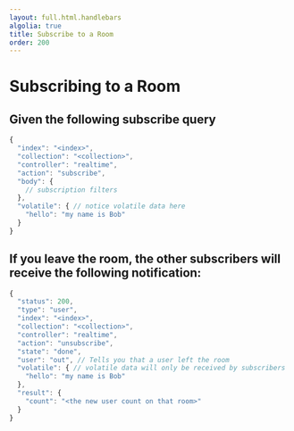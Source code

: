 ```yaml
---
layout: full.html.handlebars
algolia: true
title: Subscribe to a Room
order: 200
---
```


# Subscribing to a Room

## Given the following subscribe query

```javascript
{
  "index": "<index>",
  "collection": "<collection>",
  "controller": "realtime",
  "action": "subscribe",
  "body": {
    // subscription filters
  },
  "volatile": { // notice volatile data here
    "hello": "my name is Bob"
  }
}
```

## If you leave the room, the other subscribers will receive the following notification:

```javascript
{
  "status": 200,
  "type": "user",
  "index": "<index>",
  "collection": "<collection>",
  "controller": "realtime",
  "action": "unsubscribe",
  "state": "done",
  "user": "out", // Tells you that a user left the room
  "volatile": { // volatile data will only be received by subscribers
    "hello": "my name is Bob"
  },
  "result": {
    "count": "<the new user count on that room>"
  }
}
```
